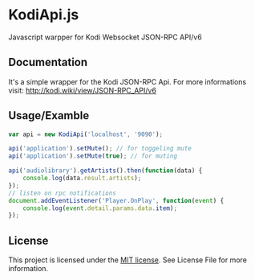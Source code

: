 # KodiApi.js
Javascript warpper for Kodi Websocket JSON-RPC API/v6

## Documentation
It's a simple wrapper for the Kodi JSON-RPC Api. For more informations visit: http://kodi.wiki/view/JSON-RPC_API/v6

## Usage/Examble
```javascript
var api = new KodiApi('localhost', '9090');

api('application').setMute(); // for toggeling mute
api('application').setMute(true); // for muting

api('audiolibrary').getArtists().then(function(data) {
    console.log(data.result.artists);
});
// listen on rpc notifications
document.addEventListener('Player.OnPlay', function(event) {
    console.log(event.detail.params.data.item);
});
```

## License
This project is licensed under the [MIT license](https://github.com/breadlesscode/KodiApi.js/blob/master/LICENSE). See License File for more information.